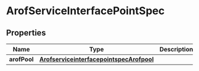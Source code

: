 
# ArofServiceInterfacePointSpec

## Properties
Name | Type | Description | Notes
------------ | ------------- | ------------- | -------------
**arofPool** | [**ArofserviceinterfacepointspecArofpool**](ArofserviceinterfacepointspecArofpool.md) |  |  [optional]



